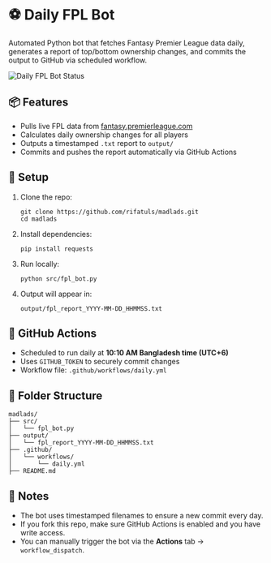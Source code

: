 <!DOCTYPE html>
<html lang="en">
<head>
  <meta charset="UTF-8">
  <title>Daily FPL Bot</title>
</head>
<body>
  <h1>⚽️ Daily FPL Bot</h1>
  <p>Automated Python bot that fetches Fantasy Premier League data daily, generates a report of top/bottom ownership changes, and commits the output to GitHub via scheduled workflow.</p>
  <p><img src="https://github.com/rifatuls/madlads/actions/workflows/daily.yml/badge.svg" alt="Daily FPL Bot Status"></p>

  <h2>📦 Features</h2>
  <ul>
    <li>Pulls live FPL data from <a href="https://fantasy.premierleague.com" target="_blank">fantasy.premierleague.com</a></li>
    <li>Calculates daily ownership changes for all players</li>
    <li>Outputs a timestamped <code>.txt</code> report to <code>output/</code></li>
    <li>Commits and pushes the report automatically via GitHub Actions</li>
  </ul>

  <h2>🚀 Setup</h2>
  <ol>
    <li>Clone the repo:
      <pre><code>git clone https://github.com/rifatuls/madlads.git
cd madlads</code></pre>
    </li>
    <li>Install dependencies:
      <pre><code>pip install requests</code></pre>
    </li>
    <li>Run locally:
      <pre><code>python src/fpl_bot.py</code></pre>
    </li>
    <li>Output will appear in:
      <pre><code>output/fpl_report_YYYY-MM-DD_HHMMSS.txt</code></pre>
    </li>
  </ol>

  <h2>🤖 GitHub Actions</h2>
  <ul>
    <li>Scheduled to run daily at <strong>10:10 AM Bangladesh time (UTC+6)</strong></li>
    <li>Uses <code>GITHUB_TOKEN</code> to securely commit changes</li>
    <li>Workflow file: <code>.github/workflows/daily.yml</code></li>
  </ul>

  <h2>📁 Folder Structure</h2>
  <pre><code>madlads/
├── src/
│   └── fpl_bot.py
├── output/
│   └── fpl_report_YYYY-MM-DD_HHMMSS.txt
├── .github/
│   └── workflows/
│       └── daily.yml
├── README.md</code></pre>

  <h2>🧠 Notes</h2>
  <ul>
    <li>The bot uses timestamped filenames to ensure a new commit every day.</li>
    <li>If you fork this repo, make sure GitHub Actions is enabled and you have write access.</li>
    <li>You can manually trigger the bot via the <strong>Actions</strong> tab → <code>workflow_dispatch</code>.</li>
  </ul>
</body>
</html>
